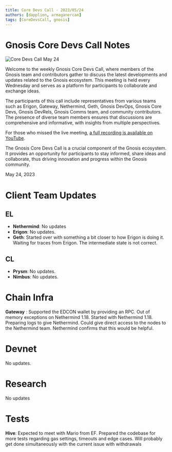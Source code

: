 ```yaml
---
title: Core Devs Call - 2023/05/24
authors: [dapplion, armaganercan]
tags: [CoreDevsCall, gnosis]
---
```


# Gnosis Core Devs Call Notes

![Core Devs Call May 24](https://github.com/gnosischain/documentation-1/assets/75987728/ba039953-d6db-4858-8668-9aed48169e97)

Welcome to the weekly Gnosis Core Devs Call, where members of the Gnosis team and contributors gather to discuss the latest developments and updates related to the Gnosis ecosystem. This meeting is held every Wednesday and serves as a platform for participants to collaborate and exchange ideas.

The participants of this call include representatives from various teams such as Erigon, Gateway, Nethermind, Geth, Gnosis DevOps, Gnosis Core Devs, Gnosis DevRels, Gnosis Comms team, and community contributors. The presence of diverse team members ensures that discussions are comprehensive and informative, with insights from multiple perspectives.

For those who missed the live meeting, [a full recording is available on YouTube](https://youtu.be/rpOGNxP17Xc).

The Gnosis Core Devs Call is a crucial component of the Gnosis ecosystem. It provides an opportunity for participants to stay informed, share ideas and collaborate, thus driving innovation and progress within the Gnosis community.

May 24, 2023

# Client Team Updates

## EL

- **Nethermind**: No updates
- **Erigon**: No updates.
- **Geth**: Started over with something a bit closer to how Erigon is doing it. Waiting for traces from Erigon. The intermediate state is not correct.

## CL

- **Prysm**: No updates.
- **Nimbus**: No updates.

# Chain Infra

**Gateway** : Supported the EDCON wallet by providing an RPC. Out of memory exceptions on Nethermind 1.18. Started with Nethermind 1.18. Preparing logs to give Nethermind. Could give direct access to the nodes to the Nethermind team. Nethermind confirms that this would be helpful.

# Devnet

No updates.

# Research

No updates

# Tests

**Hive**: Expected to meet with Mario from EF. Prepared the codebase for more tests regarding gas settings, timeouts and edge cases. Will probably get done simultaneously with the current issue with withdrawals
